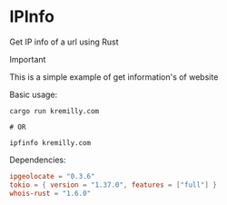 # IPInfo

Get IP info of a url using Rust

> [!important]
>
> This is a simple example of get information's of website

Basic usage:

```shell
cargo run kremilly.com

# OR

ipfinfo kremilly.com
```

Dependencies:

```toml
ipgeolocate = "0.3.6"
tokio = { version = "1.37.0", features = ["full"] }
whois-rust = "1.6.0"
```
